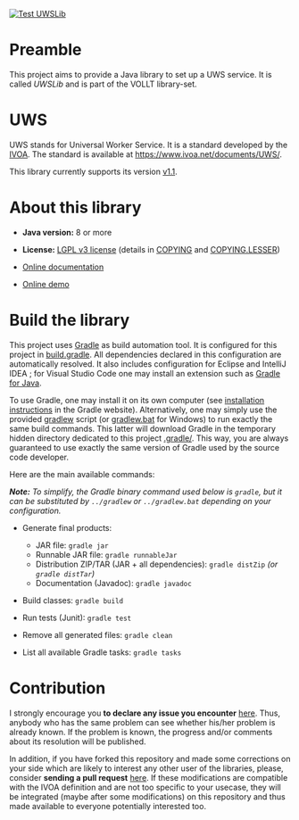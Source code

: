 [![Test UWSLib](https://github.com/gmantele/vollt/actions/workflows/uwslib.yml/badge.svg)](https://github.com/gmantele/vollt/actions/workflows/uwslib.yml)

# Preamble

This project aims to provide a Java library to set up a UWS service. It is
called _UWSLib_ and is part of the VOLLT library-set.

# UWS

UWS stands for Universal Worker Service. It is a standard developed by
the [IVOA](http://www.ivoa.net/ "International Virtual Observatory Alliance").
The standard is available at <https://www.ivoa.net/documents/UWS/>.

This library currently supports its version
[v1.1](https://www.ivoa.net/documents/UWS/20161024/index.html).

# About this library

- **Java version:** 8 or more
- **License:** [LGPL v3 license](https://www.gnu.org/licenses/lgpl.html)
  (details in [COPYING](COPYING) and [COPYING.LESSER](COPYING.LESSER))

- [Online documentation](http://cdsportal.u-strasbg.fr/uwstuto/)
- [Online demo](http://cdsportal.u-strasbg.fr/uwstuto/basic.html)

# Build the library

This project uses [Gradle](https://gradle.org/) as build automation tool. It
is configured for this project in [build.gradle](build.gradle). All dependencies
declared in this configuration are automatically resolved. It also includes
configuration for Eclipse and IntelliJ IDEA ; for Visual Studio Code one may
install an extension such as [Gradle for Java](https://marketplace.visualstudio.com/items?itemName=vscjava.vscode-gradle).

To use Gradle, one may install it on its own computer (see
[installation instructions](https://gradle.org/install/) in the Gradle website).
Alternatively, one may simply use the provided [gradlew](../gradlew) script
(or [gradlew.bat](../gradlew.bat) for Windows) to run exactly the same build
commands. This latter will download Gradle in the temporary hidden directory
dedicated to this project [.gradle/](../.gradle). This way, you are always
guaranteed to use exactly the same version of Gradle used by the source code
developer.

Here are the main available commands:

_**Note:** To simplify, the Gradle binary command used below is `gradle`, but it
can be substituted by `../gradlew` or `../gradlew.bat` depending on your
configuration._

- Generate final products:
  - JAR file: `gradle jar`
  - Runnable JAR file: `gradle runnableJar`
  - Distribution ZIP/TAR (JAR + all dependencies): `gradle distZip`
    _(or `gradle distTar`)_
  - Documentation (Javadoc): `gradle javadoc`

- Build classes: `gradle build`

- Run tests (Junit): `gradle test`

- Remove all generated files: `gradle clean`

- List all available Gradle tasks: `gradle tasks`

# Contribution

I strongly encourage you **to declare any issue you encounter**
[here](https://github.com/gmantele/taplib/issues). Thus, anybody who has the
same problem can see whether his/her problem is already known. If the problem is
known, the progress and/or comments about its resolution will be published.

In addition, if you have forked this repository and made some corrections on
your side which are likely to interest any other user of the libraries, please,
consider **sending a pull request**
[here](https://github.com/gmantele/taplib/pulls). If these modifications are
compatible with the IVOA definition and are not too specific to your usecase,
they will be integrated (maybe after some modifications) on this repository and
thus made available to everyone potentially interested too.